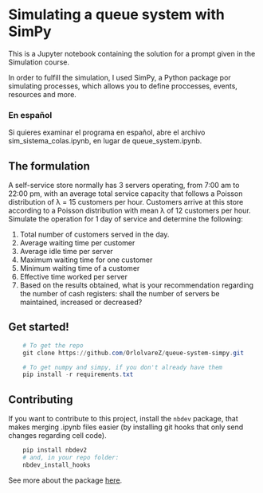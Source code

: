 # Simulating a queue system with SimPy

This is a Jupyter notebook containing the solution for a prompt given in the Simulation course.

In order to fulfill the simulation, I used SimPy, a Python package por simulating processes, which allows you to define proccesses, events, resources and more.

### En español

Si quieres examinar el programa en español, abre el archivo sim_sistema_colas.ipynb, en lugar de queue_system.ipynb.

## The formulation

A self-service store normally has 3 servers operating, from 7:00 am to 22:00 pm, with an average total service capacity that follows a Poisson distribution of λ = 15 customers per hour. Customers arrive at this store according to a Poisson distribution with mean λ of 12 customers per hour. Simulate the operation for 1 day of service and determine the following:

1. Total number of customers served in the day.
2. Average waiting time per customer
3. Average idle time per server
4. Maximum waiting time for one customer
5. Minimum waiting time of a customer
6. Effective time worked per server
7. Based on the results obtained, what is your recommendation regarding the number of cash registers: shall the number of servers be maintained, increased or decreased?

## Get started!

```powershell
    # To get the repo
    git clone https://github.com/OrlolvareZ/queue-system-simpy.git
```
```powershell
    # To get numpy and simpy, if you don't already have them
    pip install -r requirements.txt
```

## Contributing

If you want to contribute to this project, install the `nbdev` package, that makes merging .ipynb files easier (by installing git hooks that only send changes regarding cell code).

```powershell
    pip install nbdev2
    # and, in your repo folder:
    nbdev_install_hooks
```

See more about the package [here](https://nbdev.fast.ai/tutorials/git_friendly_jupyter.html).